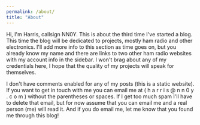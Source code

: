 ```yaml
---
permalink: /about/
title: "About"
---
```


Hi, I'm Harris, callsign NN0Y.  This is about the third time I've started a blog.  This time the blog will be dedicated to projects, mostly ham radio and other electronics.  I'll add more info to this section as time goes on, but you already know my name and there are links to two other ham radio websites with my account info in the sidebar.  I won't brag about any of my credentials here, I hope that the quality of my projects will speak for themselves.  

I don't have comments enabled for any of my posts (this is a static website).  If you want to get in touch with me you can email me at ( h a r r i s @ n n 0 y . c o m ) without the parentheses or spaces.  If I get too much spam I'll have to delete that email, but for now assume that you can email me and a real person (me) will read it.  And if you do email me, let me know that you found me through this blog!